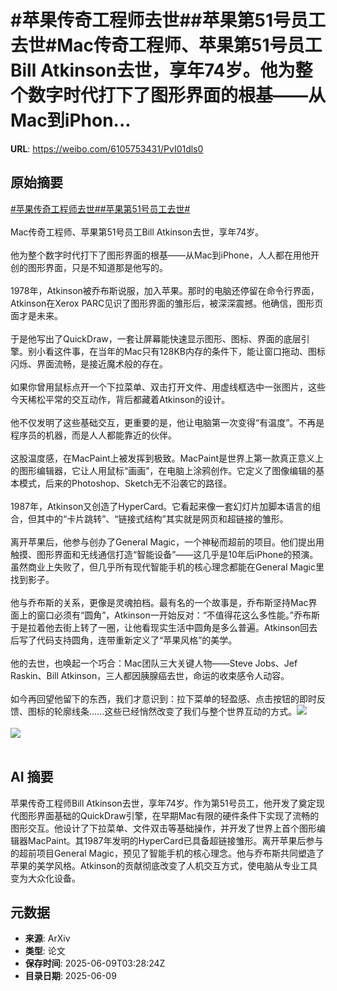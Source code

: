 # #苹果传奇工程师去世##苹果第51号员工去世#Mac传奇工程师、苹果第51号员工Bill Atkinson去世，享年74岁。他为整个数字时代打下了图形界面的根基——从Mac到iPhon...

**URL**: https://weibo.com/6105753431/PvI01dls0

## 原始摘要

<a href="https://m.weibo.cn/search?containerid=231522type%3D1%26t%3D10%26q%3D%23%E8%8B%B9%E6%9E%9C%E4%BC%A0%E5%A5%87%E5%B7%A5%E7%A8%8B%E5%B8%88%E5%8E%BB%E4%B8%96%23&amp;extparam=%23%E8%8B%B9%E6%9E%9C%E4%BC%A0%E5%A5%87%E5%B7%A5%E7%A8%8B%E5%B8%88%E5%8E%BB%E4%B8%96%23" data-hide=""><span class="surl-text">#苹果传奇工程师去世#</span></a><a href="https://m.weibo.cn/search?containerid=231522type%3D1%26t%3D10%26q%3D%23%E8%8B%B9%E6%9E%9C%E7%AC%AC51%E5%8F%B7%E5%91%98%E5%B7%A5%E5%8E%BB%E4%B8%96%23&amp;extparam=%23%E8%8B%B9%E6%9E%9C%E7%AC%AC51%E5%8F%B7%E5%91%98%E5%B7%A5%E5%8E%BB%E4%B8%96%23" data-hide=""><span class="surl-text">#苹果第51号员工去世#</span></a><br><br>Mac传奇工程师、苹果第51号员工Bill Atkinson去世，享年74岁。<br><br>他为整个数字时代打下了图形界面的根基——从Mac到iPhone，人人都在用他开创的图形界面，只是不知道那是他写的。<br><br>1978年，Atkinson被乔布斯说服，加入苹果。那时的电脑还停留在命令行界面，Atkinson在Xerox PARC见识了图形界面的雏形后，被深深震撼。他确信，图形页面才是未来。<br><br>于是他写出了QuickDraw，一套让屏幕能快速显示图形、图标、界面的底层引擎。别小看这件事，在当年的Mac只有128KB内存的条件下，能让窗口拖动、图标闪烁、界面流畅，是接近魔术般的存在。<br><br>如果你曾用鼠标点开一个下拉菜单、双击打开文件、用虚线框选中一张图片，这些今天稀松平常的交互动作，背后都藏着Atkinson的设计。<br><br>他不仅发明了这些基础交互，更重要的是，他让电脑第一次变得“有温度”。不再是程序员的机器，而是人人都能靠近的伙伴。<br><br>这股温度感，在MacPaint上被发挥到极致。MacPaint是世界上第一款真正意义上的图形编辑器，它让人用鼠标“画画”，在电脑上涂鸦创作。它定义了图像编辑的基本模式，后来的Photoshop、Sketch无不沿袭它的路径。<br><br>1987年，Atkinson又创造了HyperCard。它看起来像一套幻灯片加脚本语言的组合，但其中的“卡片跳转”、“链接式结构”其实就是网页和超链接的雏形。<br><br>离开苹果后，他参与创办了General Magic，一个神秘而超前的项目。他们提出用触摸、图形界面和无线通信打造“智能设备”——这几乎是10年后iPhone的预演。虽然商业上失败了，但几乎所有现代智能手机的核心理念都能在General Magic里找到影子。<br><br>他与乔布斯的关系，更像是灵魂拍档。最有名的一个故事是，乔布斯坚持Mac界面上的窗口必须有“圆角”，Atkinson一开始反对：“不值得花这么多性能。”乔布斯于是拉着他去街上转了一圈，让他看现实生活中圆角是多么普遍。Atkinson回去后写了代码支持圆角，连带重新定义了“苹果风格”的美学。<br><br>他的去世，也唤起一个巧合：Mac团队三大关键人物——Steve Jobs、Jef Raskin、Bill Atkinson，三人都因胰腺癌去世，命运的收束感令人动容。<br><br>如今再回望他留下的东西，我们才意识到：拉下菜单的轻盈感、点击按钮的即时反馈、图标的轮廓线条……这些已经悄然改变了我们与整个世界互动的方式。<img style="" src="https://tvax1.sinaimg.cn/large/006Fd7o3gy1i28vgt3azbj31e01dzb2a.jpg" referrerpolicy="no-referrer"><br><br><img style="" src="https://tvax1.sinaimg.cn/large/006Fd7o3gy1i28vgs6d2qj30xc0p078l.jpg" referrerpolicy="no-referrer"><br><br>

## AI 摘要

苹果传奇工程师Bill Atkinson去世，享年74岁。作为第51号员工，他开发了奠定现代图形界面基础的QuickDraw引擎，在早期Mac有限的硬件条件下实现了流畅的图形交互。他设计了下拉菜单、文件双击等基础操作，并开发了世界上首个图形编辑器MacPaint。其1987年发明的HyperCard已具备超链接雏形。离开苹果后参与的超前项目General Magic，预见了智能手机的核心理念。他与乔布斯共同塑造了苹果的美学风格。Atkinson的贡献彻底改变了人机交互方式，使电脑从专业工具变为大众化设备。

## 元数据

- **来源**: ArXiv
- **类型**: 论文
- **保存时间**: 2025-06-09T03:28:24Z
- **目录日期**: 2025-06-09
